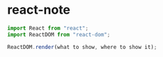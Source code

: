 # react-note
``` javascript
import React from "react"; 
import ReactDOM from "react-dom";

ReactDOM.render(what to show, where to show it);
```
